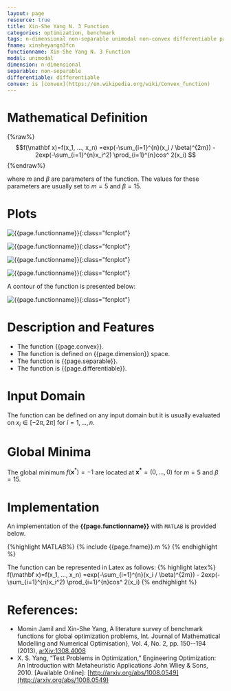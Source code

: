 ```yaml
---
layout: page
resource: true
title: Xin-She Yang N. 3 Function
categories: optimization, benchmark
tags: n-dimensional non-separable unimodal non-convex differentiable parametric
fname: xinsheyangn3fcn
functionname: Xin-She Yang N. 3 Function
modal: unimodal
dimension: n-dimensional
separable: non-separable
differentiable: differentiable
convex: is [convex](https://en.wikipedia.org/wiki/Convex_function)
---
```



# Mathematical Definition

{%raw%}
$$f(\mathbf x)=f(x_1, ..., x_n) =exp(-\sum_{i=1}^{n}(x_i / \beta)^{2m}) - 2exp(-\sum_{i=1}^{n}x_i^2) \prod_{i=1}^{n}cos^ 2(x_i) $$
{%endraw%}

where $m$ and $\beta$ are parameters of the function. The values for these parameters are usually set to $m=5$ and $\beta=15$.

# Plots
![{{page.functionname}}]({{site.baseurl}}/benchmarkfcns/plots/{{page.fname}}.png){:class="fcnplot"}

![{{page.functionname}}]({{site.baseurl}}/benchmarkfcns/plots/{{page.fname}}_2.png){:class="fcnplot"}

![{{page.functionname}}]({{site.baseurl}}/benchmarkfcns/plots/{{page.fname}}_3.png){:class="fcnplot"}

![{{page.functionname}}]({{site.baseurl}}/benchmarkfcns/plots/{{page.fname}}_4.png){:class="fcnplot"}

A contour of the function is presented below:

![{{page.functionname}}]({{site.baseurl}}/benchmarkfcns/plots/{{page.fname}}_contour.png){:class="fcnplot"}

# Description and Features
* The function {{page.convex}}.
* The function is defined on {{page.dimension}} space.
* The function is {{page.separable}}.
* The function is {{page.differentiable}}.

# Input Domain
The function can be defined on any input domain but it is usually evaluated on $x_i \in [-2\pi, 2\pi]$ for $i=1, ..., n$.

# Global Minima
The global minimum $f(\textbf{x}^{\ast})=-1$ are located at $\mathbf{x^\ast}=(0, ..., 0)$ for $m=5$ and $\beta = 15$.

# Implementation
An implementation of the **{{page.functionname}}** with `MATLAB` is provided below. 

{%highlight MATLAB%}
{% include {{page.fname}}.m %}
{% endhighlight %}

The function can be represented in Latex as follows:
{% highlight latex%}
f(\mathbf x)=f(x_1, ..., x_n) =exp(-\sum_{i=1}^{n}(x_i / \beta)^{2m}) - 2exp(-\sum_{i=1}^{n}x_i^2) \prod_{i=1}^{n}cos^ 2(x_i) 
{% endhighlight %}

# References:
* Momin Jamil and Xin-She Yang, A literature survey of benchmark functions for global optimization problems, Int. Journal of Mathematical Modelling 
and Numerical Optimisation}, Vol. 4, No. 2, pp. 150--194 (2013), [arXiv:1308.4008](arXiv:1308.4008)
* X. S. Yang, “Test Problems in Optimization,” Engineering Optimization: An Introduction
with Metaheuristic Applications John Wliey & Sons, 2010. [Available Online]:
[http://arxiv.org/abs/1008.0549](http://arxiv.org/abs/1008.0549)
